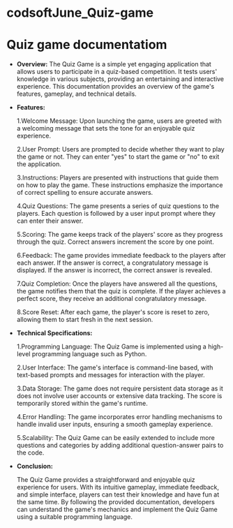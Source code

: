 # codsoftJune_Quiz-game

# Quiz game documentatiom


* **Overview:**
The Quiz Game is a simple yet engaging application that allows users to participate in a quiz-based competition. It tests users' knowledge in various subjects, providing an entertaining and interactive experience. This documentation provides an overview of the game's features, gameplay, and technical details.

* **Features:**

  1.Welcome Message: Upon launching the game, users are greeted with a welcoming message that sets the tone for an enjoyable quiz experience.

  2.User Prompt: Users are prompted to decide whether they want to play the game or not. They can enter "yes" to start the game or "no" to exit the application.

  3.Instructions: Players are presented with instructions that guide them on how to play the game. These instructions emphasize the importance of correct spelling to ensure 
  accurate answers.

  4.Quiz Questions: The game presents a series of quiz questions to the players. Each question is followed by a user input prompt where they can enter their answer.

  5.Scoring: The game keeps track of the players' score as they progress through the quiz. Correct answers increment the score by one point.

  6.Feedback: The game provides immediate feedback to the players after each answer. If the answer is correct, a congratulatory message is displayed. If the answer is incorrect, 
    the correct answer is revealed.

  7.Quiz Completion: Once the players have answered all the questions, the game notifies them that the quiz is complete. If the player achieves a perfect score, they receive an 
   additional congratulatory message.

  8.Score Reset: After each game, the player's score is reset to zero, allowing them to start fresh in the next session.

* **Technical Specifications:**

   1.Programming Language: The Quiz Game is implemented using a high-level programming language such as Python.

   2.User Interface: The game's interface is command-line based, with text-based prompts and messages for interaction with the player.

   3.Data Storage: The game does not require persistent data storage as it does not involve user accounts or extensive data tracking. The score is temporarily stored within the 
     game's runtime.

   4.Error Handling: The game incorporates error handling mechanisms to handle invalid user inputs, ensuring a smooth gameplay experience.

   5.Scalability: The Quiz Game can be easily extended to include more questions and categories by adding additional question-answer pairs to the code.

* **Conclusion:**

    The Quiz Game provides a straightforward and enjoyable quiz experience for users. With its intuitive gameplay, immediate feedback, and simple interface, players can test 
   their knowledge and have fun at the same time. By following the provided documentation, developers can understand the game's mechanics and implement the Quiz Game using a 
   suitable programming language.




